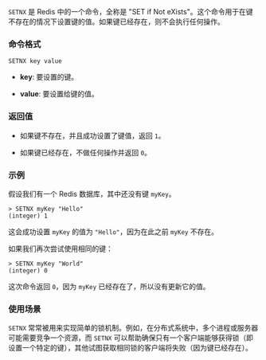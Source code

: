 `SETNX` 是 Redis 中的一个命令，全称是 "SET if Not eXists"。这个命令用于在键不存在的情况下设置键的值。如果键已经存在，则不会执行任何操作。

### 命令格式

```Shell
SETNX key value
```

- **key**: 要设置的键。

- **value**: 要设置给键的值。

### 返回值

- 如果键不存在，并且成功设置了键值，返回 `1`。

- 如果键已经存在，不做任何操作并返回 `0`。

### 示例

假设我们有一个 Redis 数据库，其中还没有键 `myKey`。

```Shell
> SETNX myKey "Hello"
(integer) 1
```

这会成功设置 `myKey` 的值为 `"Hello"`，因为在此之前 `myKey` 不存在。

如果我们再次尝试使用相同的键：

```Shell
> SETNX myKey "World"
(integer) 0
```

这次命令返回 `0`，因为 `myKey` 已经存在了，所以没有更新它的值。

### 使用场景

`SETNX` 常常被用来实现简单的锁机制。例如，在分布式系统中，多个进程或服务器可能需要竞争一个资源，而 `SETNX` 可以帮助确保只有一个客户端能够获得锁（即设置一个特定的键），其他试图获取相同锁的客户端将失败（因为键已经存在）。



